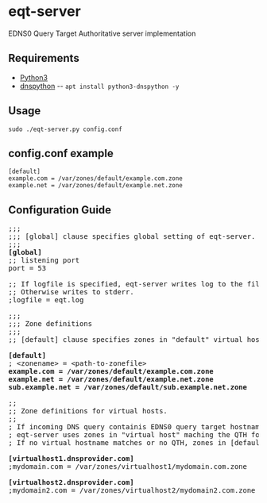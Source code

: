 # eqt-server
EDNS0 Query Target Authoritative server implementation

## Requirements
- [Python3](https://python.org/)
- [dnspython](http://www.dnspython.org/)
  -- `apt install python3-dnspython -y`

## Usage
`sudo ./eqt-server.py config.conf`

## config.conf example
```
[default]
example.com = /var/zones/default/example.com.zone
example.net = /var/zones/default/example.net.zone

```

## Configuration Guide
<PRE>
;;;
;;; [global] clause specifies global setting of eqt-server.
;;;
<b>[global]</b>
;; listening port
port = 53

;; If logfile is specified, eqt-server writes log to the file.
;; Otherwise writes to stderr.
;logfile = eqt.log

;;;
;;; Zone definitions
;;;
;; [default] clause specifies zones in "default" virtual host.

<b>[default]</b>
; &lt;zonename&gt; = &lt;path-to-zonefile&gt;
<b>example.com = /var/zones/default/example.com.zone</b>
<b>example.net = /var/zones/default/example.net.zone</b>
<b>sub.example.net = /var/zones/default/sub.example.net.zone</b>

;;
;; Zone definitions for virtual hosts.
;;
; If incoming DNS query containis EDNS0 query target hostname (QTH),
; eqt-server uses zones in "virtual host" maching the QTH for response.
; If no virtual hostname matches or no QTH, zones in [default] are used.

<b>[virtualhost1.dnsprovider.com]</b>
;mydomain.com = /var/zones/virtualhost1/mydomain.com.zone

<b>[virtualhost2.dnsprovider.com]</b>
;mydomain2.com = /var/zones/virtualhost2/mydomain2.com.zone
<PRE>

